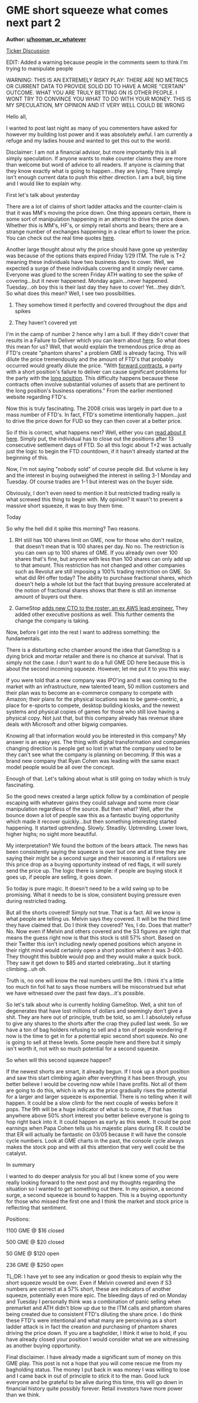 GME short squeeze what comes next part 2
========================================

**Author: [u/hooman_or_whatever](https://www.reddit.com/user/hooman_or_whatever/)**

[Ticker Discussion](https://www.reddit.com/r/stocks/search?q=flair_name%3A%22Ticker%20Discussion%22&restrict_sr=1)

EDIT: Added a warning because people in the comments seem to think I'm trying to manipulate people

WARNING: THIS IS AN EXTREMELY RISKY PLAY: THERE ARE NO METRICS OR CURRENT DATA TO PROVIDE SOLID DD TO HAVE A MORE "CERTAIN" OUTCOME. WHAT YOU ARE TRULY BETTING ON IS OTHER PEOPLE. I WONT TRY TO CONVINCE YOU WHAT TO DO WITH YOUR MONEY. THIS IS MY SPECULATION, MY OPINION AND IT VERY WELL COULD BE WRONG

Hello all,

I wanted to post last night as many of you commenters have asked for however my building lost power and it was absolutely awful. I am currently a refuge and my ladies house and wanted to get this out to the world.

Disclaimer: I am not a financial advisor, but more importantly this is all simply speculation. If anyone wants to make counter claims they are more than welcome but word of advice to all readers. If anyone is claiming that they know exactly what is going to happen...they are lying. There simply isn't enough current data to push this either direction. I am a bull, big time and I would like to explain why.

First let's talk about yesterday

There are a lot of claims of short ladder attacks and the counter-claim is that it was MM's moving the price down. One thing appears certain, there is some sort of manipulation happening in an attempt to drive the price down. Whether this is MM's, HF's, or simply retail shorts and bears; there are a strange number of exchanges happening in a clear effort to lower the price. You can check out the real time quotes [here](https://www.nasdaq.com/market-activity/stocks/gme/latest-real-time-trades).

Another large thought about why the price should have gone up yesterday was because of the options thats expired Friday 1/29 ITM. The rule is T+2 meaning these individuals have two business days to cover. Well, we expected a surge of these individuals covering and it simply never came. Everyone was glued to the screen Friday ATH waiting to see the spike of covering...but it never happened. Monday again...never happened. Tuesday...oh boy this is their last day they have to cover! Yet...they didn't. So what does this mean? Well, I see two possibilities.

1.  They somehow timed it perfectly and covered throughout the dips and spikes

2.  They haven't covered yet

I'm in the camp of number 2 hence why I am a bull. If they didn't cover that results in a Failure to Deliver which you can learn about [here](https://www.investopedia.com/terms/f/failuretodeliver.asp). So what does this mean for us? Well, that would explain the tremendous price drop as FTD's create "phantom shares" a problem GME is already facing. This will dilute the price tremendously and the amount of FTD's that probably occurred would greatly dilute the price. "With [forward contracts](https://www.investopedia.com/terms/f/forwardcontract.asp), a party with a short position's failure to deliver can cause significant problems for the party with the [long position](https://www.investopedia.com/terms/l/long.asp). This difficulty happens because these contracts often involve substantial volumes of assets that are pertinent to the long position's business operations." From the earlier mentioned website regarding FTD's.

Now this is truly fascinating. The 2008 crisis was largely in part due to a mass number of FTD's. In fact, FTD's sometime intentionally happen...just to drive the price down for FUD so they can then cover at a better price.

So if this is correct, what happens next? Well, either you can [read about it here](https://financialreview.poole.ncsu.edu/wp-content/uploads/2015/07/Fails-to-deliver_before_and_after_the_implementation_of_Rule_203_and_Rule_204.pdf). Simply put, the individual has to close out the positions after 13 consecutive settlement days of FTD. So all this logic about T+2 was actually just the logic to begin the FTD countdown, if it hasn't already started at the beginning of this.

Now, I'm not saying "nobody sold" of course people did. But volume is key and the interest in buying outweighed the interest in selling 3-1 Monday and Tuesday. Of course trades are 1-1 but interest was on the buyer side.

Obviously, I don't even need to mention it but restricted trading really is what screwed this thing to begin with. My opinion? It wasn't to prevent a massive short squeeze, it was to buy them time.

Today

So why the hell did it spike this morning? Two reasons.

1.  RH still has 100 shares limit on GME, now for those who don't realize, that doesn't mean that is 100 shares per day. No no. The restriction is you can own up to 100 shares of GME. If you already own over 100 shares that's fine, but anyone with less than 100 shares can only add up to that amount. This restriction has not changed and other companies such as Revolut are still imposing a 100% trading restriction on GME. So what did RH offer today? The ability to purchase fractional shares, which doesn't help a whole lot but the fact that buying pressure accelerated at the notion of fractional shares shows that there is still an immense amount of buyers out there.

2.  GameStop [adds new CTO to the roster, an ex AWS lead engineer.](https://www.globenewswire.com/news-release/2021/02/03/2169124/0/en/GameStop-Appoints-Chief-Technology-Officer.html) They added other executive positions as well. This further cements the change the company is taking.

Now, before I get into the rest I want to address something: the fundamentals.

There is a disturbing echo chamber around the idea that GameStop is a dying brick and mortar retailer and there is no chance at survival. That is simply not the case. I don't want to do a full GME DD here because this is about the second incoming squeeze. However, let me put it to you this way:

If you were told that a new company was IPO'ing and it was coming to the market with an infrastructure, new talented team, 50 million customers and their plan was to become an e-commerce company to compete with Amazon; their plans for the physical locations was to be game-centric, a place for e-sports to compete, desktop building kiosks, and the newest systems and physical copies of games for those who still love having a physical copy. Not just that, but this company already has revenue share deals with Microsoft and other bigwig companies.

Knowing all that information would you be interested in this company? My answer is an easy yes. The thing with digital transformation and companies changing direction is people get so lost in what the company used to be they can't see what the company is planning on becoming. If this was a brand new company that Ryan Cohen was leading with the same exact model people would be all over the concept.

Enough of that. Let's talking about what is still going on today which is truly fascinating.

So the good news created a large uptick follow by a combination of people escaping with whatever gains they could salvage and some more clear manipulation regardless of the source. But then what? Well, after the bounce down a lot of people saw this as a fantastic buying opportunity which made it recover quickly...but then something interesting started happening. It started uptrending. Slowly. Steadily. Uptrending. Lower lows, higher highs; no sight more beautiful.

My interpretation? We found the bottom of the bears attack. The news has been consistently saying the squeeze is over but one and at time they are saying their might be a second surge and their reasoning is if retailors see this price drop as a buying opportunity instead of red flags, it will surely send the price up. The logic there is simple: if people are buying stock it goes up, if people are selling, it goes down.

So today is pure magic. It doesn't need to be a wild swing up to be promising. What it needs to be is slow, consistent buying pressure even during restricted trading.

But all the shorts covered! Simply not true. That is a fact. All we know is what people are telling us. Melvin says they covered. It will be the third time they have claimed that. Do I think they covered? Yes, I do. Does that matter? No. Now even if Melvin and others covered and the S3 figures are right that means the guess right now is that this stock is still 57% short. Based on their Twitter this isn't including newly opened positions which anyone in their right mind would certainly open a short position when it was 3-400. They thought this bubble would pop and they would make a quick buck. They saw it get down to $85 and started celebrating...but it starting climbing...uh oh.

Truth is, no one will know the real numbers until the 9th. I think it's a little too much tin foil hat to says those numbers will be misconstrued but what we have witnessed over the past few days...it's possible.

So let's talk about who is currently holding GameStop. Well, a shit ton of degenerates that have lost millions of dollars and seemingly don't give a shit. They are here out of principle, truth be told, so am I. I absolutely refuse to give any shares to the shorts after the crap they pulled last week. So we have a ton of bag holders refusing to sell and a ton of people wondering if now is the time to get in for a potential epic second short squeeze. No one is going to sell at these levels. Some people here and there but it simply isn't worth it, not with so much potential for a second squeeze.

So when will this second squeeze happen?

If the newest shorts are smart, it already begun. If I took up a short position and saw this start climbing again after everything it has been through, you better believe I would be covering now while I have profits. Not all of them are going to do this, which is why as the price gradually rises the potential for a larger and larger squeeze is exponential. There is no telling when it will happen. It could be a slow climb for the next couple of weeks before it pops. The 9th will be a huge indicator of what is to come, if that has anywhere above 50% short interest you better believe everyone is going to hop right back into it. It could happen as early as this week. It could be post earnings when Papa Cohen tells us his majestic plans during ER. It could be that ER will actually be fantastic on 03/05 because it will have the console cycle numbers. Look at GME charts in the past, the console cycle always makes the stock pop and with all this attention that very well could be the catalyst.

In summary

I wanted to do deeper analysis for you all but I knew some of you were really looking forward to the next post and my thoughts regarding the situation so I wanted to get something out there. In my opinion, a second surge, a second squeeze is bound to happen. This is a buying opportunity for those who missed the first one and I think the market and stock price is reflecting that sentiment.

Positions:

1100 GME @ $16 closed

500 GME @ $20 closed

50 GME @ $120 open

236 GME @ $250 open

TL;DR: I have yet to see any indication or good thesis to explain why the short squeeze would be over. Even if Melvin covered and even if S3 numbers are correct at a 57% short, these are indicators of another squeeze, potentially even more epic. The bleeding days of red on Monday and Tuesday I personally think was a combination of panic selling when premarket and ATH didn't blow up due to the ITM calls and phantom shares being created due to consistent FTD's diluting the share price. I do think these FTD's were intentional and what many are perceiving as a short ladder attack is in fact the creation and purchasing of phantom shares driving the price down. If you are a bagholder, I think it wise to hold, if you have already closed your position I would consider what we are witnessing as another buying opportunity.

Final disclaimer. I have already made a significant sum of money on this GME play. This post is not a hope that you will come rescue me from my bagholding status. The money I put back in was money I was willing to lose and I came back in out of principle to stick it to the man. Good luck everyone and be grateful to be alive during this time, this will go down in financial history quite possibly forever. Retail investors have more power than we think.
